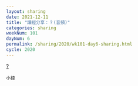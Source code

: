 ```yaml
---
layout: sharing
date: 2021-12-11
title: "讀經分享：？(音頻)"
categories: sharing
weekNum: 101
dayNum: 6
permalink: /sharing/2020/wk101-day6-sharing.html
cycle: 2020
---
```


[?](/media/sharing/2020/wk101/2021-12-11-bin.m4a)

`小錢`
